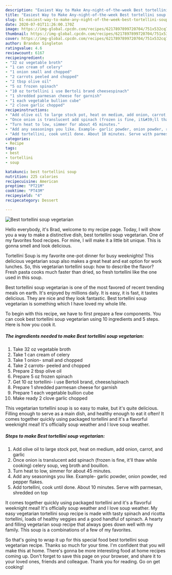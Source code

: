 ```yaml
---
description: "Easiest Way to Make Any-night-of-the-week Best tortellini soup vegetarian"
title: "Easiest Way to Make Any-night-of-the-week Best tortellini soup vegetarian"
slug: 61-easiest-way-to-make-any-night-of-the-week-best-tortellini-soup-vegetarian
date: 2020-07-01T11:26:00.170Z
image: https://img-global.cpcdn.com/recipes/6217897899720704/751x532cq70/best-tortellini-soup-vegetarian-recipe-main-photo.jpg
thumbnail: https://img-global.cpcdn.com/recipes/6217897899720704/751x532cq70/best-tortellini-soup-vegetarian-recipe-main-photo.jpg
cover: https://img-global.cpcdn.com/recipes/6217897899720704/751x532cq70/best-tortellini-soup-vegetarian-recipe-main-photo.jpg
author: Brandon Singleton
ratingvalue: 4.6
reviewcount: 6167
recipeingredient:
- "32 oz vegetable broth"
- "1 can cream of celery"
- "1 onion small and chopped"
- "2 carrots peeled and chopped"
- "2 tbsp olive oil"
- "5 oz frozen spinach"
- "10 oz tortellini i use Bertoli brand cheesespinach"
- "1 shredded parmesan cheese for garnish"
- "1 each vegetable bullion cube"
- "2 clove garlic chopped"
recipeinstructions:
- "Add olive oil to large stock pot, heat on medium, add onion, carrot, and garlic"
- "Once onion is translucent add spinach (frozen is fine, it&#39;ll thaw while cooking) celery soup, veg broth and bouillon."
- "Turn heat to low, simmer for about 45 minutes."
- "Add any seasonings you like. Example- garlic powder, onion powder, red pepper flakes."
- "Add tortellini, cook until done. About 10 minutes. Serve with parmesan, shredded on top"
categories:
- Recipe
tags:
- best
- tortellini
- soup

katakunci: best tortellini soup 
nutrition: 225 calories
recipecuisine: American
preptime: "PT21M"
cooktime: "PT43M"
recipeyield: "4"
recipecategory: Dessert

---
```



![Best tortellini soup vegetarian](https://img-global.cpcdn.com/recipes/6217897899720704/751x532cq70/best-tortellini-soup-vegetarian-recipe-main-photo.jpg)

Hello everybody, it's Brad, welcome to my recipe page. Today, I will show you a way to make a distinctive dish, best tortellini soup vegetarian. One of my favorites food recipes. For mine, I will make it a little bit unique. This is gonna smell and look delicious.

Tortellini Soup is my favorite one-pot dinner for busy weeknights! This delicious vegetarian soup also makes a great heat and eat option for work lunches. So, this vegetarian tortellini soup: how to describe the flavor? Fresh pasta cooks much faster than dried, so fresh tortellini like the one used in this soup.

Best tortellini soup vegetarian is one of the most favored of recent trending meals on earth. It's enjoyed by millions daily. It is easy, it is fast, it tastes delicious. They are nice and they look fantastic. Best tortellini soup vegetarian is something which I have loved my whole life.


To begin with this recipe, we have to first prepare a few components. You can cook best tortellini soup vegetarian using 10 ingredients and 5 steps. Here is how you cook it.

<!--inarticleads1-->

##### The ingredients needed to make Best tortellini soup vegetarian:

1. Take 32 oz vegetable broth
1. Take 1 can cream of celery
1. Take 1 onion- small and chopped
1. Take 2 carrots- peeled and chopped
1. Prepare 2 tbsp olive oil
1. Prepare 5 oz frozen spinach
1. Get 10 oz tortellini- i use Bertoli brand, cheese/spinach
1. Prepare 1 shredded parmesan cheese for garnish
1. Prepare 1 each vegetable bullion cube
1. Make ready 2 clove garlic chopped


This vegetarian tortellini soup is so easy to make, but it&#39;s quite delicious. Filling enough to serve as a main dish, and healthy enough to eat it often! It comes together quickly using packaged tortellini and it&#39;s a flavorful weeknight meal! It&#39;s officially soup weather and I love soup weather. 

<!--inarticleads2-->

##### Steps to make Best tortellini soup vegetarian:

1. Add olive oil to large stock pot, heat on medium, add onion, carrot, and garlic
1. Once onion is translucent add spinach (frozen is fine, it&#39;ll thaw while cooking) celery soup, veg broth and bouillon.
1. Turn heat to low, simmer for about 45 minutes.
1. Add any seasonings you like. Example- garlic powder, onion powder, red pepper flakes.
1. Add tortellini, cook until done. About 10 minutes. Serve with parmesan, shredded on top


It comes together quickly using packaged tortellini and it&#39;s a flavorful weeknight meal! It&#39;s officially soup weather and I love soup weather. My easy vegetarian tortellini soup recipe is made with tasty spinach and ricotta tortellini, loads of healthy veggies and a good handful of spinach. A hearty and filling vegetarian soup recipe that always goes down well with my family. This soup is a combinations of a few of my favorites. 

So that's going to wrap it up for this special food best tortellini soup vegetarian recipe. Thanks so much for your time. I'm confident that you will make this at home. There's gonna be more interesting food at home recipes coming up. Don't forget to save this page on your browser, and share it to your loved ones, friends and colleague. Thank you for reading. Go on get cooking!
